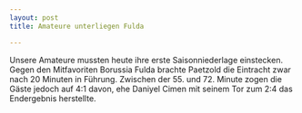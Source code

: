 ```yaml
---
layout: post
title: Amateure unterliegen Fulda

---
```


Unsere Amateure mussten heute ihre erste Saisonniederlage einstecken. Gegen den Mitfavoriten Borussia Fulda brachte Paetzold die Eintracht zwar nach 20 Minuten in Führung. Zwischen der 55. und 72. Minute zogen die Gäste jedoch auf 4:1 davon, ehe Daniyel Cimen mit seinem Tor zum 2:4 das Endergebnis herstellte.


